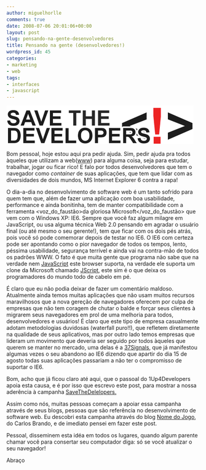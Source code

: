 ```yaml
---
author: miguelhorlle
comments: true
date: 2008-07-06 20:01:06+00:00
layout: post
slug: pensando-na-gente-desenvolvedores
title: Pensando na gente (desenvolvedores!)
wordpress_id: 45
categories:
- marketing
- web
tags:
- interfaces
- javascript
---
```


[![](/images/uploads/2008/07/logo.gif?w=300)](http://1up4dev.org/?p=45)

Bom pessoal, hoje estou aqui pra pedir ajuda. Sim, pedir ajuda pra todos àqueles que utilizam a web([www](http://en.wikipedia.org/wiki/World_Wide_Web)) para alguma coisa, seja para estudar, trabalhar, jogar ou ficar rico! E falo por todos desenvolvedores que tem o navegador como _container_ de suas aplicações, que tem que lidar com as diversidades de dois mundos, MS Internet Explorer 6 contra a rapa!

O dia-a-dia no desenvolvimento de software web é um tanto sofrido para quem tem que, além de fazer uma aplicação com boa usabilidade, performance e ainda bonitinha, tem de manter compatibilidade com a ferramenta <voz_do_faustão>da gloriosa Microsoft</voz_do_faustão> que vem com o Windows XP: IE6. Sempre que você faz algum milagre em JavaScript, ou usa alguma técnica Web 2.0 pensando em agradar o usuário final (ou até mesmo o seu gerente!), tem que ficar com os dois pés atrás, pois você só pode comemorar depois de testar no IE6. O IE6 com certeza pode ser apontando como o pior navegador de todos os tempos, lento, péssima usabilidade, segurança terrível e ainda vai na contra-mão de todos os padrões WWW. O fato é que muita gente que programa não sabe que na verdade nem [JavaScript](http://en.wikipedia.org/wiki/JavaScript) este browser suporta, na verdade ele suporta um clone da Microsoft chamado [JScript](http://en.wikipedia.org/wiki/JScript), este sim é o que deixa os programadores do mundo todo de cabelo em pé.

É claro que eu não podia deixar de fazer um comentário maldoso. Atualmente ainda temos muitas aplicações que não usam muitos recursos maravilhosos que a nova gereção de navegadores oferecem por culpa de empresas que não tem coragem de chutar o balde e forçar seus clientes à migrarem seus navegadores em prol de uma melhoria para todos, desenvolvedores e usuários! É claro que este tipo de empresa casualmente adotam metodologias duvidosas (waterfall puro!!), que refletem diretamente na qualidade de seus aplicativos, mas por outro lado temos empresas que lideram um movimento que deveria ser seguido por todos àqueles que querem se manter no mercado, uma delas é a [37Signals](http://www.37signals.com/), que já manifestou algumas vezes o seu abandono ao IE6 dizendo que apartir do dia 15 de agosto todas suas aplicações passariam a não ter o compromisso de suportar o IE6.

Bom, acho que já ficou claro até aqui, que o passoal do 1Up4Developers apoia esta causa, e é por isso que escrevo este post, para mostrar a nossa aderência à campanha [SaveTheDelelopers.](http://www.savethedevelopers.org)

Assim como nós, muitas pessoas começam a apoiar essa campanha através de seus blogs, pessoas que são referência no desenvolvimento de software web. Eu descobri esta campanha através do blog [Nome do Jogo](http://www.nomedojogo.com/2008/07/06/salve-os-desenvolvedores-diga-nao-ao-internet-explorer-6/), do Carlos Brando, e de imediato pensei em fazer este post.

Pessoal, disseminem esta idéa em todos os lugares, quando algum parente chamar você para consertar seu computador diga: só se você atualizar o seu navegador!

Abraço
